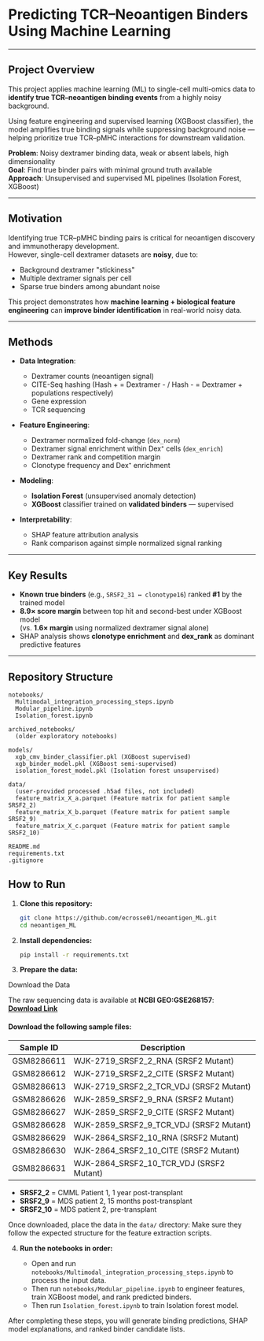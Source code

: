 # Predicting TCR–Neoantigen Binders Using Machine Learning

---

## Project Overview

This project applies machine learning (ML) to single-cell multi-omics data to **identify true TCR–neoantigen binding events** from a highly noisy background.

Using feature engineering and supervised learning (XGBoost classifier), the model amplifies true binding signals while suppressing background noise — helping prioritize true TCR–pMHC interactions for downstream validation.

**Problem**: Noisy dextramer binding data, weak or absent labels, high dimensionality  
**Goal**: Find true binder pairs with minimal ground truth available  
**Approach**: Unsupervised and supervised ML pipelines (Isolation Forest, XGBoost)

---

## Motivation

Identifying true TCR–pMHC binding pairs is critical for neoantigen discovery and immunotherapy development.  
However, single-cell dextramer datasets are **noisy**, due to:

- Background dextramer "stickiness"
- Multiple dextramer signals per cell
- Sparse true binders among abundant noise

This project demonstrates how **machine learning + biological feature engineering** can **improve binder identification** in real-world noisy data.

---

## Methods

- **Data Integration**:
  - Dextramer counts (neoantigen signal)
  - CITE-Seq hashing (Hash + = Dextramer - / Hash - = Dextramer + populations respectively)
  - Gene expression
  - TCR sequencing

- **Feature Engineering**:
  - Dextramer normalized fold-change (`dex_norm`)
  - Dextramer signal enrichment within Dex⁺ cells (`dex_enrich`)
  - Dextramer rank and competition margin
  - Clonotype frequency and Dex⁺ enrichment

- **Modeling**:
  - **Isolation Forest** (unsupervised anomaly detection)
  - **XGBoost** classifier trained on **validated binders** — supervised

- **Interpretability**:
  - SHAP feature attribution analysis
  - Rank comparison against simple normalized signal ranking

---

## Key Results

- **Known true binders** (e.g., `SRSF2_31 ↔ clonotype16`) ranked **#1** by the trained model
- **8.9× score margin** between top hit and second-best under XGBoost model  
  (vs. **1.6× margin** using normalized dextramer signal alone)
- SHAP analysis shows **clonotype enrichment** and **dex_rank** as dominant predictive features

---

## Repository Structure

```plaintext
notebooks/
  Multimodal_integration_processing_steps.ipynb 
  Modular_pipeline.ipynb
  Isolation_forest.ipynb

archived_notebooks/
  (older exploratory notebooks)

models/
  xgb_cmv_binder_classifier.pkl (XGBoost supervised)
  xgb_binder_model.pkl (XGBoost semi-supervised)
  isolation_forest_model.pkl (Isolation forest unsupervised)

data/
  (user-provided processed .h5ad files, not included)
  feature_matrix_X_a.parquet (Feature matrix for patient sample SRSF2_2)
  feature_matrix_X_b.parquet (Feature matrix for patient sample SRSF2_9)
  feature_matrix_X_c.parquet (Feature matrix for patient sample SRSF2_10)

README.md
requirements.txt
.gitignore

```

## How to Run

1. **Clone this repository:**

    ```bash
    git clone https://github.com/ecrosse01/neoantigen_ML.git
    cd neoantigen_ML
    ```

2. **Install dependencies:**

    ```bash
    pip install -r requirements.txt
    ```

3. **Prepare the data:**

Download the Data

The raw sequencing data is available at **NCBI GEO:GSE268157**:  
**[Download Link](https://www.ncbi.nlm.nih.gov/geo/query/acc.cgi?acc=GSE268157)**

#### Download the following sample files:

| Sample ID    | Description                             |
|--------------|-----------------------------------------|
| GSM8286611   | WJK-2719_SRSF2_2_RNA (SRSF2 Mutant)      |
| GSM8286612   | WJK-2719_SRSF2_2_CITE (SRSF2 Mutant)     |
| GSM8286613   | WJK-2719_SRSF2_2_TCR_VDJ (SRSF2 Mutant)  |
| GSM8286626   | WJK-2859_SRSF2_9_RNA (SRSF2 Mutant)      |
| GSM8286627   | WJK-2859_SRSF2_9_CITE (SRSF2 Mutant)     |
| GSM8286628   | WJK-2859_SRSF2_9_TCR_VDJ (SRSF2 Mutant)  |
| GSM8286629   | WJK-2864_SRSF2_10_RNA (SRSF2 Mutant)     |
| GSM8286630   | WJK-2864_SRSF2_10_CITE (SRSF2 Mutant)    |
| GSM8286631   | WJK-2864_SRSF2_10_TCR_VDJ (SRSF2 Mutant) |

- **SRSF2_2** = CMML Patient 1, 1 year post-transplant 
- **SRSF2_9** = MDS patient 2, 15 months post-transplant
- **SRSF2_10** = MDS patient 2, pre-transplant

Once downloaded, place the data in the `data/` directory:
Make sure they follow the expected structure for the feature extraction scripts.

4. **Run the notebooks in order:**

    - Open and run `notebooks/Multimodal_integration_processing_steps.ipynb` to process the input data.
    - Then run `notebooks/Modular_pipeline.ipynb` to engineer features, train XGBoost model, and rank predicted binders.
    - Then run `Isolation_forest.ipynb` to train Isolation forest model.

After completing these steps, you will generate binding predictions, SHAP model explanations, and ranked binder candidate lists.


